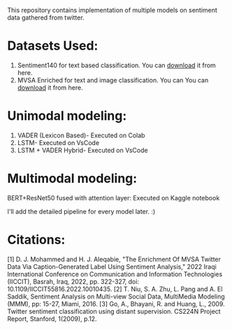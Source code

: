 This repository contains implementation of multiple models on sentiment data gathered from twitter.

# Datasets Used: 
1. Sentiment140 for text based classification. You can [download](https://www.kaggle.com/datasets/kazanova/sentiment140) it from here.
2. MVSA Enriched for text and image classification. You can You can [download](https://www.kaggle.com/datasets/dunyajasim/twitter-dataset-for-sentiment-analysis) it from here.

# Unimodal modeling:
1. VADER (Lexicon Based)- Executed on Colab
2. LSTM- Executed on VsCode
3. LSTM + VADER Hybrid- Executed on VsCode

# Multimodal modeling:
BERT+ResNet50 fused with attention layer: Executed on Kaggle notebook 

I'll add the detailed pipeline for every model later. :)

# Citations:
[1] D. J. Mohammed and H. J. Aleqabie, "The Enrichment Of MVSA Twitter Data Via Caption-Generated Label Using Sentiment Analysis," 2022 Iraqi International Conference on Communication and Information Technologies (IICCIT), Basrah, Iraq, 2022, pp. 322-327, doi: 10.1109/IICCIT55816.2022.10010435.
[2] T. Niu, S. A. Zhu, L. Pang and A. El Saddik, Sentiment Analysis on Multi-view Social Data, MultiMedia Modeling (MMM), pp: 15-27, Miami, 2016.
[3] Go, A., Bhayani, R. and Huang, L., 2009. Twitter sentiment classification using distant supervision. CS224N Project Report, Stanford, 1(2009), p.12.
